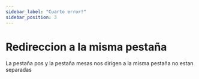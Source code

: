 ```yaml
---
sidebar_label: "Cuarto error!"
sidebar_position: 3
---
```

# Redireccion a la misma pestaña	
La pestaña pos y la pestaña mesas nos dirigen a la misma pestaña no estan separadas